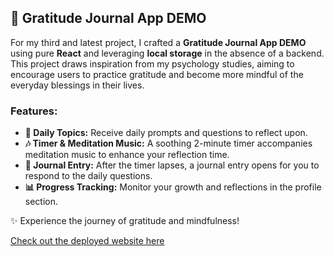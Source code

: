 ## 📝 Gratitude Journal App DEMO

For my third and latest project, I crafted a **Gratitude Journal App DEMO** using pure **React** and leveraging **local storage** in the absence of a backend. This project draws inspiration from my psychology studies, aiming to encourage users to practice gratitude and become more mindful of the everyday blessings in their lives.

### Features:
- **💭 Daily Topics:** Receive daily prompts and questions to reflect upon.
- **🎶 Timer & Meditation Music:** A soothing 2-minute timer accompanies meditation music to enhance your reflection time.
- **📖 Journal Entry:** After the timer lapses, a journal entry opens for you to respond to the daily questions.
- **📊 Progress Tracking:** Monitor your growth and reflections in the profile section.

✨ Experience the journey of gratitude and mindfulness!

[Check out the deployed website here](https://mindful-moments-woad.vercel.app/journal) 
